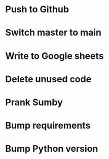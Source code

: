 # Push to Github

# Switch master to main

# Write to Google sheets

# Delete unused code

# Prank Sumby

# Bump requirements

# Bump Python version